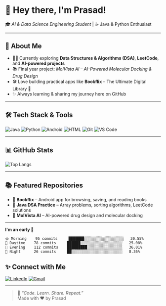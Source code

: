 # 👋 Hey there, I'm Prasad!  

🎓 *AI & Data Science Engineering Student* | ☕ Java & Python Enthusiast 

---

## 🚀 About Me
- 🧑‍💻 Currently exploring **Data Structures & Algorithms (DSA)**, **LeetCode**, and **AI-powered projects**
- 📚 Final year project: *MolVista AI – AI-Powered Molecular Docking & Drug Design*
- 🛠 Love building practical apps like **Bookflix** – The Ultimate Digital Library 📖
- ✨ Always learning & sharing my journey here on GitHub

---

## 🛠️ Tech Stack & Tools
![Java](https://img.shields.io/badge/Java-ED8B00?style=for-the-badge&logo=openjdk&logoColor=white)
![Python](https://img.shields.io/badge/Python-3776AB?style=for-the-badge&logo=python&logoColor=white)
![Android](https://img.shields.io/badge/Android-3DDC84?style=for-the-badge&logo=android&logoColor=white)
![HTML](https://img.shields.io/badge/HTML5-E34F26?style=for-the-badge&logo=html5&logoColor=white)
![Git](https://img.shields.io/badge/Git-F05032?style=for-the-badge&logo=git&logoColor=white)
![VS Code](https://img.shields.io/badge/VS%20Code-007ACC?style=for-the-badge&logo=visual-studio-code&logoColor=white)

---

## 📊 GitHub Stats
![Top Langs](https://github-readme-stats.vercel.app/api/top-langs/?username=prasadlonare35&layout=compact&theme=radical)

---

## 📚 Featured Repositories
- 📱 **Bookflix** – Android app for browsing, saving, and reading books
- 🔢 **Java DSA Practice** – Array problems, sorting algorithms, LeetCode solutions
- 🧪 **MolVista AI** – AI-powered drug design and molecular docking

---

**I'm an early 🐤** 

```text
🌞 Morning    95 commits     ███████░░░░░░░░░░░░░░░░░░   30.55% 
🌆 Daytime    78 commits     ██████░░░░░░░░░░░░░░░░░░░   25.08% 
🌃 Evening    112 commits    █████████░░░░░░░░░░░░░░░░   36.01% 
🌙 Night      26 commits     ██░░░░░░░░░░░░░░░░░░░░░░░   8.36%

```



## ✨ Connect with Me
[![LinkedIn](https://img.shields.io/badge/LinkedIn-blue?style=for-the-badge&logo=linkedin&logoColor=white)](https://www.linkedin.com/in/prasad-lonare-766098257/)
[![Gmail](https://img.shields.io/badge/Email-D14836?style=for-the-badge&logo=gmail&logoColor=white)](mailto:prasadlonare321@gmail.com)

---

> 🌱 *“Code. Learn. Share. Repeat.”*  
> Made with ❤️ by Prasad
